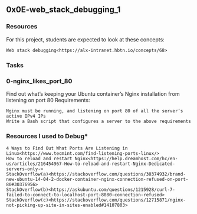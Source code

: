 ## **0x0E-web_stack_debugging_1**

### **Resources**
For this project, students are expected to look at these concepts:

    Web stack debugging<https://alx-intranet.hbtn.io/concepts/68>

### **Tasks**
### **0-nginx_likes_port_80**
Find out what’s keeping your Ubuntu container’s Nginx installation from listening on port 80
Requirements:

    Nginx must be running, and listening on port 80 of all the server’s active IPv4 IPs
    Write a Bash script that configures a server to the above requirements

### **Resources I used to Debug***
```
4 Ways to Find Out What Ports Are Listening in Linux<https://www.tecmint.com/find-listening-ports-linux/>
How to reload and restart Nginx<https://help.dreamhost.com/hc/en-us/articles/216454967-How-to-reload-and-restart-Nginx-Dedicated-servers-only->
StackOverflow(a)<https://stackoverflow.com/questions/30374932/brand-new-ubuntu-14-04-2-docker-container-nginx-connection-refused-on-port-80#30376956>
StackOverflow(b)<https://askubuntu.com/questions/1215928/curl-7-failed-to-connect-to-localhost-port-8080-connection-refused>
StackOverflow(c)<https://stackoverflow.com/questions/12715871/nginx-not-picking-up-site-in-sites-enabled#14107803>
